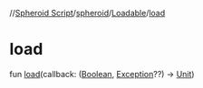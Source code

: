 //[Spheroid Script](../../index.md)/[spheroid](../index.md)/[Loadable](index.md)/[load](load.md)



# load  
 
fun [load](load.md)(callback: ([Boolean](../-boolean/index.md), [Exception](../-exception/index.md)??) -> [Unit](../-unit/index.md))  



